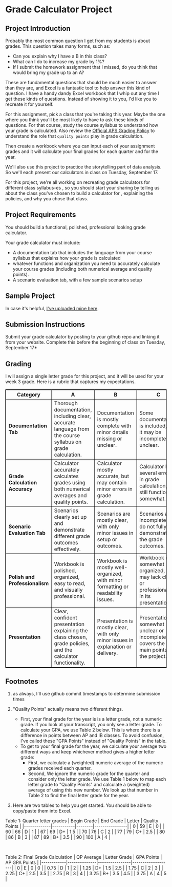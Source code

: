 # Grade Calculator Project

## Project Introduction

Probably the most common question I get from my students is about grades. This question takes many forms, such as:
- Can you explain why I have a B in this class?
- What can I do to increase my grade by 1%?
- If I submit the homework assignment that I missed, do you think that would bring my grade up to an A?

These are fundamental questions that should be much easier to answer than they are, and Excel is a fantastic tool to help answer this kind of question. I have a handy dandy Excel workbook that I whip out any time I get these kinds of questions. Instead of showing it to you, I'd like you to recreate it for yourself.

For this assignment, pick a class that you're taking this year. Maybe the one where you think you'll be most likely to have to ask these kinds of questions. For that course, study the course syllabus to understand how your grade is calculated. Also review the [Official APS Grading Policy](https://go.boarddocs.com/vsba/arlington/Board.nsf/files/CPRJVG4F0341/$file/I-7.2.3.34%20PIP-2%20Reporting%20Student%20Progress%20and%20Grades%20(Secondary)%20.pdf) to understand the role that `quality points` play in grade calculation.

Then create a workbook where you can input each of your assignment grades and it will calculate your final grades for each quarter and for the year.

We'll also use this project to practice the storytelling part of data analysis. So we'll each present our calculators in class on Tuesday, September 17.

For this project, we're all working on recreating grade calculators for different class syllabus-es
, so you should start your sharing by telling us about the class you've chosen to build a calculator for
, explaining the policies, and why you chose that class.

## Project Requirements
You should build a functional, polished, professional looking grade calculator. 

Your grade calculator must include:

- A documentation tab that includes the language from your course syllabus that explains how your grade is calculated
- whatever functions and organization you need to accurately calculate your course grades (including both numerical average and quality points).
- A scenario evaluation tab, with a few sample scenarios setup



## Sample Project
In case it's helpful, [I've uploaded mine here](../goals/data/WebDev_Grade_Calculator.xlsx).

## Submission Instructions
Submit your grade calculator by posting to your github repo and linking it from your website.
Complete this before the beginning of class on Tuesday, September 17* 

## Grading
I will assign a single letter grade for this project, and it will be used for your week 3 grade. 
Here is a rubric that captures my expectations.

<style>
table, th, td {
  border: 1px solid black;
  border-collapse: collapse;
}
</style>
| **Category**                    | **A**                                                                                                      | **B**                                                                                          | **C**                                                                                          | **D**                                                                                          | **F**                                                                                          |
|----------------------------------|------------------------------------------------------------------------------------------------------------|------------------------------------------------------------------------------------------------|------------------------------------------------------------------------------------------------|------------------------------------------------------------------------------------------------|------------------------------------------------------------------------------------------------|
| **Documentation Tab**            | Thorough documentation, including clear, accurate language from the course syllabus on grade calculation.   | Documentation is mostly complete with minor details missing or unclear.                       | Some documentation is included, but it may be incomplete or unclear.                           | Minimal documentation, missing key elements or unclear explanations.                           | No documentation provided or largely inaccurate.                                                |
| **Grade Calculation Accuracy**   | Calculator accurately calculates grades using both numerical averages and quality points.                   | Calculator mostly accurate, but may contain minor errors in grade calculation.                 | Calculator has several errors in grade calculation, but still functions somewhat.               | Calculator has major errors in grade calculation, barely functions as intended.                 | Calculator does not work or does not calculate grades accurately at all.                        |
| **Scenario Evaluation Tab**      | Scenarios clearly set up and demonstrate different grade outcomes effectively.                             | Scenarios are mostly clear, with only minor issues in setup or outcomes.                       | Scenarios are incomplete or do not fully demonstrate the grade outcomes.                       | Scenarios are poorly set up or do not represent useful evaluations of grade outcomes.           | No scenarios are included or are entirely incorrect.                                            |
| **Polish and Professionalism**   | Workbook is polished, organized, easy to read, and visually professional.                                   | Workbook is mostly well-organized, with minor formatting or readability issues.                | Workbook is somewhat organized, but may lack clarity or professionalism in its presentation.    | Workbook is disorganized, hard to read, and lacks polish or professionalism.                   | Workbook is messy, unorganized, and visually unappealing.                                       |
| **Presentation**                 | Clear, confident presentation explaining the class chosen, grade policies, and the calculator functionality. | Presentation is mostly clear, with only minor issues in explanation or delivery.               | Presentation is somewhat unclear or incomplete, but covers the main points of the project.      | Presentation is unclear, lacks important details, or is not well-prepared.                     | No presentation or extremely poor explanation of the project and grade calculator functionality. |


## Footnotes
1. as always, I'll use github commit timestamps to determine submission times

2. "Quality Points" actually means two different things.    
    - First, your final grade for the year is is a letter grade, not a numeric grade. If you look at your transcript, you only see a letter grade. To calculate your GPA, we use Table 2 below. This is where there is a difference in points between AP and IB classes. To avoid confusion, I've called these "GPA Points" instead of "Quality Points" in the table.
    - To get to your final grade for the year, we calculate your average two different ways and keep whichever method gives a higher letter grade:
        - First, we calculate a (weighted) numeric average of the numeric grades received each quarter.
        - Second, We ignore the numeric grade for the quarter and consider only the letter grade. We use Table 1 below to map each letter grade to "Quality Points" and calculate a (weighted) average of using this new number. We look up that number in Table 2 to find the final letter grade for the year.

3. Here are two tables to help you get started. You should be able to copy/paste them into Excel.

Table 1: Quarter letter grades
| Begin Grade | End Grade | Letter | Quality Points |
|-------------|-----------|--------|----------------|
| 0           | 59        | E      | 0              |
| 60          | 66        | D      | 1              |
| 67          | 69        | D+     | 1.5            |
| 70          | 76        | C      | 2              |
| 77          | 79        | C+     | 2.5            |
| 80          | 86        | B      | 3              |
| 87          | 89        | B+     | 3.5            |
| 90          | 100       | A      | 4              |

<br>

Table 2: Final Grade Calculation
| QP Average | Letter Grade | GPA Points     | AP GPA     Points |
|------------|--------------|----------------|-------------------|
| 0          | E            | 0              | 0                 |
| 0.75       | D            | 1              | 2                 |
| 1.25       | D+           | 1.5            | 2.5               |
| 1.75       | C            | 2              | 3                 |
| 2.25       | C+           | 2.5            | 3.5               |
| 2.75       | B            | 3              | 4                 |
| 3.25       | B+           | 3.5            | 4.5               |
| 3.75       | A            | 4              | 5                 |